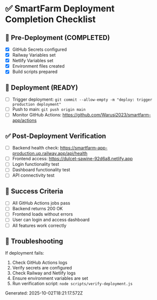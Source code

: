 # ✅ SmartFarm Deployment Completion Checklist

## 🎯 Pre-Deployment (COMPLETED)
- [x] GitHub Secrets configured
- [x] Railway Variables set
- [x] Netlify Variables set
- [x] Environment files created
- [x] Build scripts prepared

## 🚀 Deployment (READY)
- [ ] Trigger deployment: `git commit --allow-empty -m "deploy: trigger production deployment"`
- [ ] Push to main: `git push origin main`
- [ ] Monitor GitHub Actions: https://github.com/Warusi2023/smartfarm-app/actions

## ✅ Post-Deployment Verification
- [ ] Backend health check: https://smartfarm-app-production.up.railway.app/api/health
- [ ] Frontend access: https://dulcet-sawine-92d6a8.netlify.app
- [ ] Login functionality test
- [ ] Dashboard functionality test
- [ ] API connectivity test

## 🎉 Success Criteria
- [ ] All GitHub Actions jobs pass
- [ ] Backend returns 200 OK
- [ ] Frontend loads without errors
- [ ] User can login and access dashboard
- [ ] All features work correctly

## 🔧 Troubleshooting
If deployment fails:
1. Check GitHub Actions logs
2. Verify secrets are configured
3. Check Railway and Netlify logs
4. Ensure environment variables are set
5. Run verification script: `node scripts/verify-deployment.js`

Generated: 2025-10-02T18:21:17.572Z
